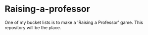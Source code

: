 # Raising-a-professor
One of my bucket lists is to make a 'Raising a Professor' game. This repository will be the place.
